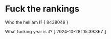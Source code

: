 # Fuck the rankings

Who the hell am I?
{ 8438049 }

What fucking year is it?
[ 2024-10-28T15:39:36Z ]
